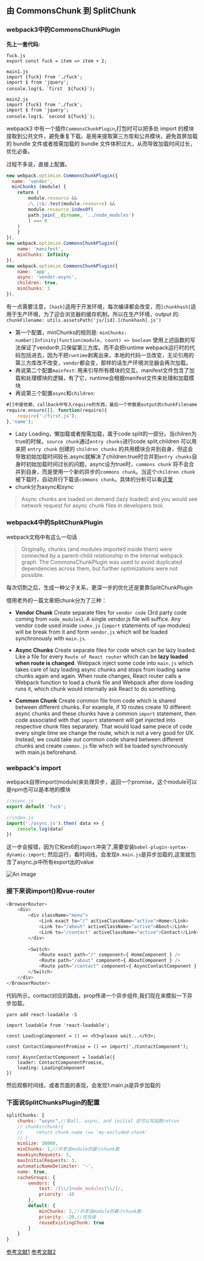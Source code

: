 ## 由 CommonsChunk 到 SplitChunk

### webpack3中的CommonsChunkPlugin
**先上一套代码:**

```js{2}
fuck.js
export const fuck = item => item + 2;

main1.js
import {fuck} from './fuck';
import $ from 'jquery';
console.log($，`first  ${fuck}`);

main2.js
import {fuck} from './fuck';
import $ from 'jquery';
console.log($，`second ${fuck}`);
```

webpack3 中有一个插件`CommonsChunkPlugin`,打包时可以把多处 import 的模块提取到公共文件，避免重复下载。是用来提取第三方库和公共模块，避免首屏加载的 bundle 文件或者按需加载的 bundle 文件体积过大，从而导致加载时间过长，优化必备。

过程不多说，直接上配置。

```js
new webpack.optimize.CommonsChunkPlugin({
  name: 'vendor',
  minChunks (module) {
    return (        
        module.resource &&
        /\.js$/.test(module.resource) &&
        module.resource.indexOf(
        path.join(__dirname, '../node_modules')
        ) === 0
    )
    }
}),
new webpack.optimize.CommonsChunkPlugin({
    name: 'manifest',
    minChunks: Infinity
}),
new webpack.optimize.CommonsChunkPlugin({
    name: 'app',
    async: 'vendor-async',
    children: true,
    minChunks: 3
}),
```

有一点需要注意，`[hash]`适用于开发环境，每次编译都会改变，而`[chunkhash]`适用于生产环境，为了迎合浏览器的缓存机制。所以在生产环境，output 的:
`chunkFilename: utils.assetsPath('js/[id].[chunkhash].js')`

 * 第一个配置，minChunks的规则是:
`minChunks: number|Infinity|function(module, count) => boolean`
使用上述函数的写法保证了vendor中,只保留第三方库。而不会把runtime webpack运行时的代码包括进去，因为不把`runtime`剥离出来，本地的代码一旦改变，无论引用的第三方库改不改变，`vendor`都会变，那样的话生产环境浏览器会再次加载。
* 再说第二个配置`mainfest`:
用来引导所有模块的交互。manifest文件包含了加载和处理模块的逻辑，有了它，runtime会根据manifest文件来处理和加载模块
* 再说第三个配置`async`和`children`:
```js
#[]中是依赖，callback中写入require的东西，最后一个参数是output的chunkFilename
require.ensure([], function(require){
    require('./first.js');
},'name');
```
* Lazy Loading，懒加载或者按需加载，属于code split的一部分。当chilren为true的时候，`source chunk`通过`entry chunks`进行code split,children 可以用来把 `entry chunk` 创建的 `children chunks` 的共用模块合并到自身，但这会导致初始加载时间较长.async就解决了children:true时合并到`entry chunks`自身时初始加载时间过长的问题，async设为true时，`commons chunk` 将不会合并到自身，而是使用一个新的异步的`commons chunk`。当这个`children chunk` 被下载时，自动并行下载该`commons chunk`。具体的分析可以看[这里](http://qiutianaimeili.com/html/page/2018/06/d348hdviz3w.html)
* chunk分为async和sync
>Async chunks are loaded on demand (lazy loaded) and you would see network request for async chunk files in developers tool.
  
### webpack4中的SplitChunkPlugin
webpack文档中有这么一句话
>Originally, chunks (and modules imported inside them) were connected by a parent-child relationship in the internal webpack graph. The CommonsChunkPlugin was used to avoid duplicated dependencies across them, but further optimizations were not possible.

每次切割之后，生成一种父子关系，更深一步的优化还是要靠SplitChunkPlugin

<!-- [这篇以react为例子的SplitChunkPlugin用法写的不错](https://itnext.io/react-router-and-webpack-v4-code-splitting-using-splitchunksplugin-f0a48f110312)
 -->
 借用老外的一篇文章把chunk分为了三种：

* **Vendor Chunk** Create separate files for `vendor code` (3rd party code coming from `node_modules`). A single vendor.js file will suffice. Any vendor code used inside `index.js` (`import` statements of `npm` modules) will be break from it and form `vendor.js` which will be loaded synchronously with `main.js`.
  
* **Async Chunks** Create separate files for code which can be lazy loaded. Like a file for every `Route of React router` which can be **lazy loaded when route is changed**. Webpack inject some code into `main.js` which takes care of lazy loading async chunks and stops from loading same chunks again and again. When route changes, React router calls a Webpack function to load a chunk file and Webpack after done loading runs it, which chunk would internally ask React to do something.
  
* **Common Chunk** Create common file from code which is shared between different chunks. For example, if 10 routes create 10 different async chunks and these chunks have a common `import` statement, then code associated with that `import` statement will get injected into respective chunk files separately. That would load same piece of code every single time we change the route, which is not a very good for UX. Instead, we could take out common code shared between different chunks and create `common.js` file which will be loaded synchronously with main.js beforehand.

### webpack's import
webpack自带import(module)来处理异步，返回一个promise，这个module可以是npm也可以是本地的模块
```js
//async.js
export default 'fuck';

//index.js
import('./async.js').then( data => {
    console.log(data)
})

```
这一步会报错，因为它和es6的`import`冲突了,需要安装`babel-plugin-syntax-dynamic-import`;
然后运行，看时间线，会发现`0.main.js`是异步加载的,这里就包含了async.js中所有export出的value

![An image](../.vuepress/public/webpack-timeline.png)

### 接下来说import()和vue-router

```js
<BrowserRouter>
    <div>
        <div className="menu">
            <Link exact to="/" activeClassName="active">Home</Link>
            <Link to="/about" activeClassName="active">About</Link>
            <Link to="/contact" activeClassName="active">Contact</Link>
        </div>
        
        <Switch>
            <Route exact path="/" component={ HomeComponent } />
            <Route path="/about" component={ AboutComponent } />
            <Route path="/contact" component={ AsyncContactComponent } />
        </Switch>
    </div>
</BrowserRouter>
```
代码所示，contact对应的路由，prop传递一个异步组件,我们现在来模拟一下异步加载。
```
yarn add react-loadable -S

import loadable from 'react-loadable';

const LoadingComponent = () => <h3>please wait...</h3>;

const ContactComponentPromise = () => import('./ContactComponent');

const AsyncContactComponent = loadable({
    loader: ContactComponentPromise,
    loading: LoadingComponent
})

```
然后观察时间线，或者页面的表现，会发现1.main.js是异步加载的

### 下面说SplitChunksPlugin的配置

```js
splitChunks: {
    chunks: "async",//有all, async, and initial 还可以写函数retrun
    // chunks(chunk){
    //     return chunk.name !== 'my-excluded-chunk'
    // }
    minSize: 30000,
    minChunks: 1,//共享该module的最小chunk数
    maxAsyncRequests: 5,
    maxInitialRequests: 3,
    automaticNameDelimiter: '~',
    name: true,
    cacheGroups: {
        vendors: {
            test: /[\\/]node_modules[\\/]/,
            priority: -10
        },
    	default: {
            minChunks: 2,//共享该module的最小chunk数
            priority: -20,//优先级
            reuseExistingChunk: true
        }
    }
}
```

[参考文献1](https://itnext.io/react-router-and-webpack-v4-code-splitting-using-splitchunksplugin-f0a48f110312)
[参考文献2](https://juejin.im/post/5af15e895188256715479a9a)